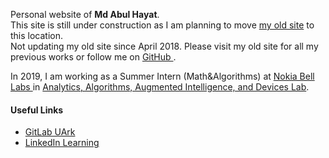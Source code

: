 Personal website of <b>Md Abul Hayat</b>. <br>
This site is still under construction as I am planning to move <a href= "https://sites.google.com/site/abulhayatshiblu/">my old site</a> to this location. <br>
Not updating my old site since April 2018. Please visit my old site for all my previous works or follow me on <a href = "https://github.com/mahayat/"> GitHub </a>. <br> 

In 2019, I am working as a Summer Intern (Math&Algorithms) at <a href= "https://www.bell-labs.com"> Nokia Bell Labs </a> in <a href="https://www.bell-labs.com/analytics-algorithms-and-augmented-intelligence/">Analytics, Algorithms, Augmented Intelligence, and Devices Lab</a>. 


#### Useful Links
- [GitLab UArk](http://git.uark.edu/)
- [LinkedIn Learning](https://its.uark.edu/linkedin-login)
